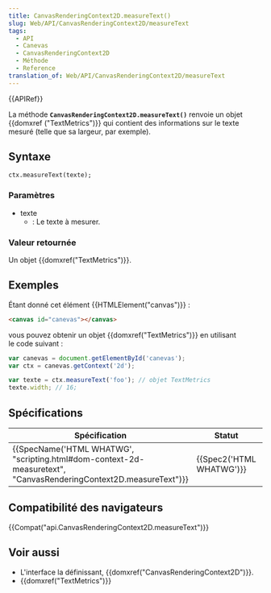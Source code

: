 ```yaml
---
title: CanvasRenderingContext2D.measureText()
slug: Web/API/CanvasRenderingContext2D/measureText
tags:
  - API
  - Canevas
  - CanvasRenderingContext2D
  - Méthode
  - Reference
translation_of: Web/API/CanvasRenderingContext2D/measureText
---
```

{{APIRef}}

La méthode **`CanvasRenderingContext2D.measureText()`** renvoie un objet {{domxref ("TextMetrics")}} qui contient des informations sur le texte mesuré (telle que sa largeur, par exemple).

## Syntaxe

    ctx.measureText(texte);

### Paramètres

- texte
  - : Le texte à mesurer.

### Valeur retournée

Un objet {{domxref("TextMetrics")}}.

## Exemples

Étant donné cet élément {{HTMLElement("canvas")}} :

```html
<canvas id="canevas"></canvas>
```

vous pouvez obtenir un objet {{domxref("TextMetrics")}} en utilisant le code suivant :

```js
var canevas = document.getElementById('canevas');
var ctx = canevas.getContext('2d');

var texte = ctx.measureText('foo'); // objet TextMetrics
texte.width; // 16;
```

## Spécifications

| Spécification                                                                                                                                        | Statut                           | Commentaire |
| ---------------------------------------------------------------------------------------------------------------------------------------------------- | -------------------------------- | ----------- |
| {{SpecName('HTML WHATWG', "scripting.html#dom-context-2d-measuretext", "CanvasRenderingContext2D.measureText")}} | {{Spec2('HTML WHATWG')}} |             |

## Compatibilité des navigateurs

{{Compat("api.CanvasRenderingContext2D.measureText")}}

## Voir aussi

- L'interface la définissant, {{domxref("CanvasRenderingContext2D")}}.
- {{domxref("TextMetrics")}}
